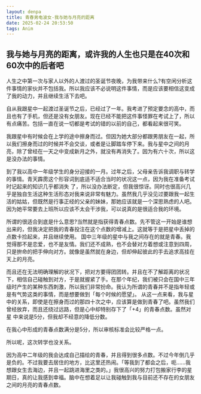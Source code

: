 ```yaml
---
layout: denpa
title: 青春男电波女-我与她与月亮的距离
date: 2025-02-24 20:53:50
tags: Anim
---
```

## 我与她与月亮的距离，或许我的人生也只是在40次和60次中的后者吧
人生之中第一次与家人以外的人渡过的圣诞节夜晚，为我带来什么?有空闲分析这件事情的家伙并不包括我。所以我应该不必说明这件事情，而是应该要相信这变成了我的动力，并且继续生活下去吧。

自从我跟星中一起渡过圣诞节之后，已经过了一年。我考进了预定要念的高中，而且也有了手机，但还是没有女朋友。现在已经不能把这件事怪罪在考试上了，所以有点痛苦。包括一直在说一切都是考试的错的以前的自己，都看起来很可笑。

我跟星中有时候会在上学的途中擦身而过。但因为她大部分都跟男朋友在一起，所以我们擦身而过的时候并不会交谈，或者是让脚踏车停下来。我与星中之间的月亮，除了曾经在一天之中变成新月之外，就没有再消失了。因为有六十次，所以这是没办法的事情。

到了我以高中一年级学生的身分迎接的一月。过年之后，父母亲告诉我调职与转学的事情。青天霹雳这个形容词到底适不适合当时的状况这一点，因为我在准备考试时记起来的知识几乎都消失
了，所以没办法断定，但我很惊讶。同时也很高兴几乎是独自生活这种生活形态对我来说非常有魅力。虽然我几乎没见过要跟我一起生活的姑姑，但既然是行事正经的父亲的妹妹，那她应该就是一个深思熟虑的人吧。因为她平常要去上班所以应该不太会干涉我，可以说真的是很适合我的环境。

所谓的很适合到底是什么意思?当然就是指获得青春点数。先不管这一开始是谁想出来的，但我决定把我的青春投注在这个点数的增减上。这就等于是把星中丢掉的点数卡捡起来，并且继续使用。
国中三年级的星中与我之间存在的就是青春。我觉得那不是恋爱，也不是友情。我们还不成熟，也不会替对方着想或注意到四周，只是拚命的把手伸向对方。就像是虽然就在身边，但却伸起彼此的手去追求高挂在天上的月亮。

而且还在无法明确理解的状况下，把对方要得团团转。并且在不了解距离的状况下，相信自己碰触到对方，于是就握紧了手。在那个年纪，我们被只会在国中三年级时产生的某种东西刺激，所以我们非常扮命。我认为所谓的青春并不是指年轻或是有气势这类的事情，而是想要做到「每个时候的愿望」。
从这一点来看，我与星中的关系，即使是在擦身而过的那四十次之中，应该算是做到青春了吧。虽然我们曾经放弃，而且还绕过远路，但是心中却特别存下了「+4」的青春点数。虽然对星
中来说是5分，但我却不经意的降低分数。

在我心中形成的青春点数满分是5分，所以审核标准会比较严格一点。

所以呢，这次转学也没关系。

因为高中二年级的我会达成自己描绘的青春，并且得到很多点数。不过今年倒几乎是负的。不过我要去居住的地方，比这里还热闹。「等我到了都会之后，呃.…..我想跟女生去海边，并且一起跳进海里之类的。」我很高兴的努力打包搬家行李的星期日，真的让我感到幸福。脑中在想着足以让我碰触到我与目前还不存在的女朋友之间的月亮的青春点数。


